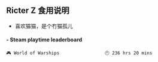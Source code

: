 ## Ricter Z 食用说明
- 喜欢猫猫，是个冇猫孤儿

<!-- steam-box start -->
#### - Steam playtime leaderboard
```text
🎮 World of Warships                 🕘 236 hrs 20 mins
```
<!-- Powered by https://github.com/YouEclipse/steam-box . -->
<!-- steam-box end -->
